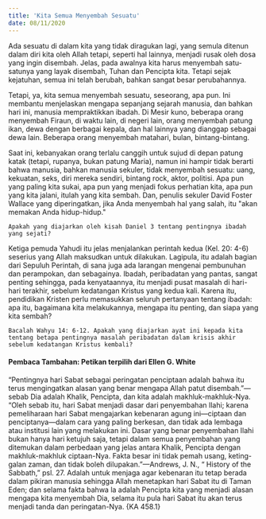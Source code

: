 ```yaml
---
title: 'Kita Semua Menyembah Sesuatu'
date: 08/11/2020
---
```


Ada sesuatu di dalam kita yang tidak diragukan lagi, yang semula ditenun dalam diri kita oleh Allah tetapi, seperti hal lainnya, menjadi rusak oleh dosa yang ingin disembah. Jelas, pada awalnya kita harus menyembah satu-satunya yang layak disembah, Tuhan dan Pencipta kita. Tetapi sejak kejatuhan, semua ini telah berubah, bahkan sangat besar perubahannya.

Tetapi, ya, kita semua menyembah sesuatu, seseorang, apa pun. Ini membantu menjelaskan mengapa sepanjang sejarah manusia, dan bahkan hari ini, manusia mempraktikkan ibadah. Di Mesir kuno, beberapa orang menyembah Firaun, di waktu lain, di negeri lain, orang menyembah patung ikan, dewa dengan berbagai kepala, dan hal lainnya yang dianggap sebagai dewa lain. Beberapa orang menyembah matahari, bulan, bintang-bintang. 

Saat ini, kebanyakan orang terlalu canggih untuk sujud di depan patung katak (tetapi, rupanya, bukan patung Maria), namun ini hampir tidak berarti bahwa manusia, bahkan manusia sekuler, tidak menyembah sesuatu: uang, kekuatan, seks, diri mereka sendiri, bintang rock, aktor, politisi. Apa pun yang paling kita sukai, apa pun yang menjadi fokus perhatian kita, apa pun yang kita jalani, itulah yang kita sembah. Dan, penulis sekuler David Foster Wallace yang diperingatkan, jika Anda menyembah hal yang salah, itu "akan memakan Anda hidup-hidup."

`Apakah yang diajarkan oleh kisah Daniel 3 tentang pentingnya ibadah yang sejati?`

Ketiga pemuda Yahudi itu jelas menjalankan perintah kedua (Kel. 20: 4-6) seserius yang Allah maksudkan untuk dilakukan. Lagipula, itu adalah bagian dari Sepuluh Perintah, di sana juga ada larangan mengenai pembunuhan dan perampokan, dan sebagainya. Ibadah, peribadatan yang pantas, sangat penting sehingga, pada kenyataannya, itu menjadi pusat masalah di hari-hari terakhir, sebelum kedatangan Kristus yang kedua kali. Karena itu, pendidikan Kristen perlu memasukkan seluruh pertanyaan tentang ibadah: apa itu, bagaimana kita melakukannya, mengapa itu penting, dan siapa yang kita sembah?

`Bacalah Wahyu 14: 6-12. Apakah yang diajarkan ayat ini kepada kita tentang betapa pentingnya masalah peribadatan dalam krisis akhir sebelum kedatangan Kristus kembali?`

#### Pembaca Tambahan: Petikan terpilih dari Ellen G. White

“Pentingnya hari Sabat sebagai peringatan penciptaan adalah bahwa itu terus mengingatkan alasan yang benar mengapa Allah patut disembah.”—sebab Dia adalah Khalik, Pencipta, dan kita adalah makhluk-makhluk-Nya. “Oleh sebab itu, hari Sabat menjadi dasar dari penyembahan Ilahi; karena pemeliharaan hari Sabat mengajarkan kebenaran agung ini—ciptaan dan penciptanya—dalam cara yang paling berkesan, dan tidak ada lembaga atau institusi lain yang melakukan ini. Dasar yang benar penyembahan Ilahi bukan hanya hari ketujuh saja, tetapi dalam semua penyembahan yang ditemukan dalam perbedaan yang jelas antara Khalik, Pencipta dengan makhluk-makhluk ciptaan-Nya. Fakta besar ini tidak pemah usang, keting-galan zaman, dan tidak boleh dilupakan.”—Andrews, J. N., “ History of the Sabbath,” psl. 27. Adalah untuk menjaga agar kebenaran itu tetap berada dalam pikiran manusia sehingga Allah menetapkan hari Sabat itu di Taman Eden; dan selama fakta bahwa la adalah Pencipta kita yang menjadi alasan mengapa kita menyembah Dia, selama itu pula hari Sabat itu akan terus menjadi tanda dan peringatan-Nya. {KA 458.1}